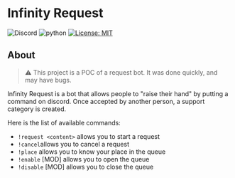 # Infinity Request

![Discord](https://img.shields.io/badge/Discord-project-brightgreen)
![python](https://img.shields.io/badge/Language-Python-blueviolet)
[![License: MIT](https://img.shields.io/badge/License-MIT-yellow.svg)](https://opensource.org/licenses/MIT)

## About

> :warning: This project is a POC of a request bot. It was done quickly, and may have bugs.

Infinity Request is a bot that allows people to "raise their hand" by putting a command on discord. Once accepted by
another person, a support category is created.

Here is the list of available commands: 
- `!request <content>` allows you to start a request
- `!cancel`allows you to cancel a request
- `!place` allows you to know your place in the queue
- `!enable` [MOD] allows you to open the queue
- `!disable` [MOD] allows you to close the queue